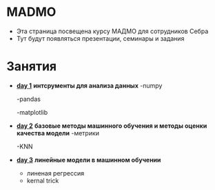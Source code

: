# MADMO
* Эта страница посвещена курсу МАДМО для сотрудников Себра
* Тут будут появляться презентации, семинары и задания 
# Занятия 
- [__day 1__](./день%20первый) __интсрументы для анализа данных__
    -numpy
    
    -pandas
    
    -matplotlib
  
- [__day 2__](./день%20второй) __базовые методы машинного обучения и методы оценки качества модели__
    -метрики
    
    -KNN
  
- [__day 3__](./день%20третий) __линейные модели в машинном обучении__
    - линеная регрессия 
    - kernal trick
  
  

